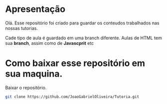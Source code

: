 # Apresentação

Olá.
Esse repositório foi criado para guardar os conteudos trabalhados nas nossas tutorias.

Cade tipo de aula é guardado em uma branch diferente. Aulas de HTML tem sua **branch**, assim como de **Javascprit** etc

# Como baixar esse repositório em sua maquina.

Baixar o repositório.
```sh
git clone https://github.com/JoaoGabrielOliveira/Tutoria.git
```